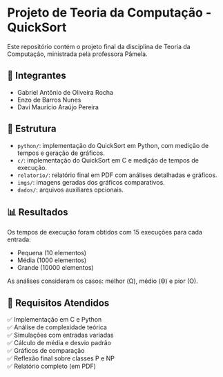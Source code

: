 # Projeto de Teoria da Computação - QuickSort

Este repositório contém o projeto final da disciplina de Teoria da Computação, ministrada pela professora Pâmela.

## 👥 Integrantes
- Gabriel Antônio de Oliveira Rocha  
- Enzo de Barros Nunes  
- Davi Maurício Araújo Pereira

## 📂 Estrutura
- `python/`: implementação do QuickSort em Python, com medição de tempos e geração de gráficos.
- `c/`: implementação do QuickSort em C e medição de tempos de execução.
- `relatorio/`: relatório final em PDF com análises detalhadas e gráficos.
- `imgs/`: imagens geradas dos gráficos comparativos.
- `dados/`: arquivos auxiliares opcionais.

## 📊 Resultados
Os tempos de execução foram obtidos com 15 execuções para cada entrada:
- Pequena (10 elementos)
- Média (1000 elementos)
- Grande (10000 elementos)

As análises consideram os casos: melhor (Ω), médio (Θ) e pior (O).

## 📎 Requisitos Atendidos
✅ Implementação em C e Python  
✅ Análise de complexidade teórica  
✅ Simulações com entradas variadas  
✅ Cálculo de média e desvio padrão  
✅ Gráficos de comparação  
✅ Reflexão final sobre classes P e NP  
✅ Relatório completo (em PDF)
